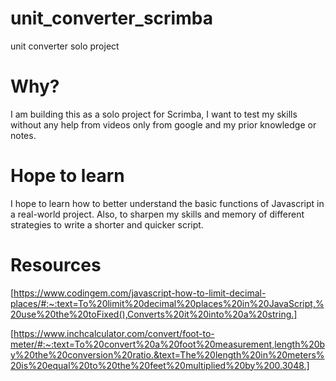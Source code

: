 # unit_converter_scrimba

unit converter solo project

# Why?

I am building this as a solo project for Scrimba, I want to test my skills without any help from videos only from google and my prior knowledge or notes.

# Hope to learn

I hope to learn how to better understand the basic functions of Javascript in a real-world project. Also, to sharpen my skills and memory of different strategies to write a shorter and quicker script.

# Resources

[https://www.codingem.com/javascript-how-to-limit-decimal-places/#:~:text=To%20limit%20decimal%20places%20in%20JavaScript,%20use%20the%20toFixed(),Converts%20it%20into%20a%20string.]

[https://www.inchcalculator.com/convert/foot-to-meter/#:~:text=To%20convert%20a%20foot%20measurement,length%20by%20the%20conversion%20ratio.&text=The%20length%20in%20meters%20is%20equal%20to%20the%20feet%20multiplied%20by%200.3048.]
